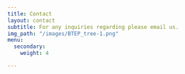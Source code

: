 ```yaml
---
title: Contact
layout: contact
subtitle: For any inquiries regarding please email us.
img_path: "/images/BTEP_tree-1.png"
menu:
  secondary:
    weight: 4

---
```


